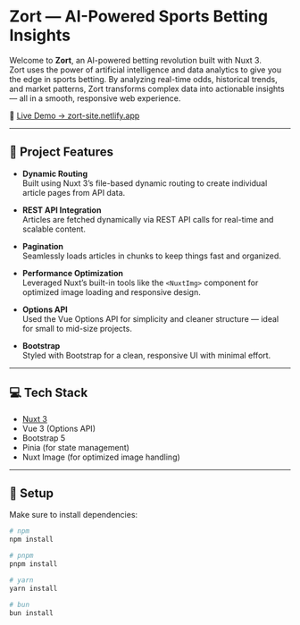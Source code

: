 # Zort — AI-Powered Sports Betting Insights

Welcome to **Zort**, an AI-powered betting revolution built with Nuxt 3.  
Zort uses the power of artificial intelligence and data analytics to give you the edge in sports betting. By analyzing real-time odds, historical trends, and market patterns, Zort transforms complex data into actionable insights — all in a smooth, responsive web experience.

🚀 [Live Demo → zort-site.netlify.app](https://zort-site.netlify.app/)

---

## 🧠 Project Features

- **Dynamic Routing**  
  Built using Nuxt 3’s file-based dynamic routing to create individual article pages from API data.

- **REST API Integration**  
  Articles are fetched dynamically via REST API calls for real-time and scalable content.

- **Pagination**  
  Seamlessly loads articles in chunks to keep things fast and organized.

- **Performance Optimization**  
  Leveraged Nuxt’s built-in tools like the `<NuxtImg>` component for optimized image loading and responsive design.

- **Options API**  
  Used the Vue Options API for simplicity and cleaner structure — ideal for small to mid-size projects.

- **Bootstrap**  
  Styled with Bootstrap for a clean, responsive UI with minimal effort.

---

## 💻 Tech Stack

- [Nuxt 3](https://nuxt.com)
- Vue 3 (Options API)
- Bootstrap 5
- Pinia (for state management)
- Nuxt Image (for optimized image handling)

---

## 🔧 Setup

Make sure to install dependencies:

```bash
# npm
npm install

# pnpm
pnpm install

# yarn
yarn install

# bun
bun install
